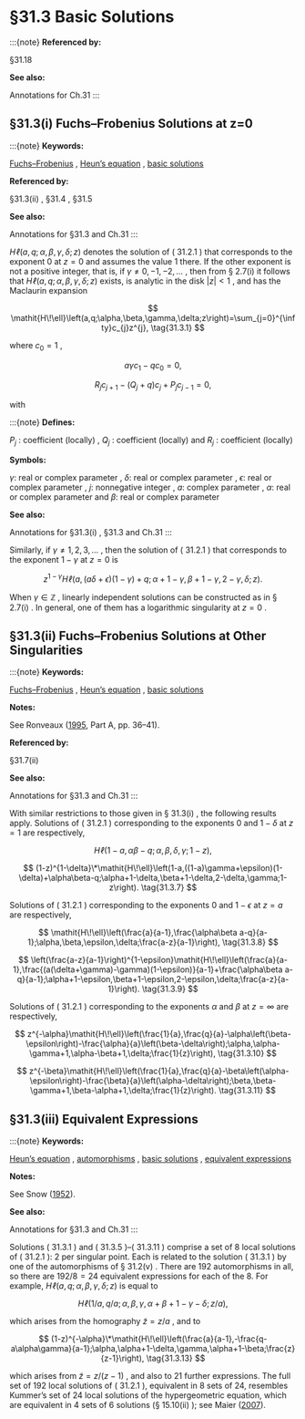 # §31.3 Basic Solutions

:::{note}
**Referenced by:**

§31.18

**See also:**

Annotations for Ch.31
:::


## §31.3(i) Fuchs–Frobenius Solutions at z=0

:::{note}
**Keywords:**

[Fuchs–Frobenius](http://dlmf.nist.gov/search/search?q=Fuchs%E2%80%93Frobenius) , [Heun’s equation](http://dlmf.nist.gov/search/search?q=Heun%20equation) , [basic solutions](http://dlmf.nist.gov/search/search?q=basic%20solutions)

**Referenced by:**

§31.3(ii) , §31.4 , §31.5

**See also:**

Annotations for §31.3 and Ch.31
:::

$\mathit{H\!\ell}\left(a,q;\alpha,\beta,\gamma,\delta;z\right)$ denotes the solution of ( 31.2.1 ) that corresponds to the exponent $0$ at $z=0$ and assumes the value $1$ there. If the other exponent is not a positive integer, that is, if $\gamma\neq 0,-1,-2,\dots$ , then from § 2.7(i) it follows that $\mathit{H\!\ell}\left(a,q;\alpha,\beta,\gamma,\delta;z\right)$ exists, is analytic in the disk $|z|<1$ , and has the Maclaurin expansion


<a id="E1"></a>
$$
\mathit{H\!\ell}\left(a,q;\alpha,\beta,\gamma,\delta;z\right)=\sum_{j=0}^{\infty}c_{j}z^{j}, \tag{31.3.1}
$$

where $c_{0}=1$ ,


<a id="E2"></a>
$$
a\gamma c_{1}-qc_{0}=0, \tag{31.3.2}
$$


<a id="E3"></a>
$$
R_{j}c_{j+1}-(Q_{j}+q)c_{j}+P_{j}c_{j-1}=0, \tag{31.3.3}
$$

with

:::{note}
**Defines:**

$P_{j}$ : coefficient (locally) , $Q_{j}$ : coefficient (locally) and $R_{j}$ : coefficient (locally)

**Symbols:**

$\gamma$: real or complex parameter , $\delta$: real or complex parameter , $\epsilon$: real or complex parameter , $j$: nonnegative integer , $a$: complex parameter , $\alpha$: real or complex parameter and $\beta$: real or complex parameter

**See also:**

Annotations for §31.3(i) , §31.3 and Ch.31
:::

Similarly, if $\gamma\neq 1,2,3,\dots$ , then the solution of ( 31.2.1 ) that corresponds to the exponent $1-\gamma$ at $z=0$ is


<a id="E5"></a>
$$
z^{1-\gamma}\mathit{H\!\ell}\left(a,(a\delta+\epsilon)(1-\gamma)+q;\alpha+1-\gamma,\beta+1-\gamma,2-\gamma,\delta;z\right). \tag{31.3.5}
$$

When $\gamma\in\mathbb{Z}$ , linearly independent solutions can be constructed as in § 2.7(i) . In general, one of them has a logarithmic singularity at $z=0$ .


## §31.3(ii) Fuchs–Frobenius Solutions at Other Singularities

:::{note}
**Keywords:**

[Fuchs–Frobenius](http://dlmf.nist.gov/search/search?q=Fuchs%E2%80%93Frobenius) , [Heun’s equation](http://dlmf.nist.gov/search/search?q=Heun%20equation) , [basic solutions](http://dlmf.nist.gov/search/search?q=basic%20solutions)

**Notes:**

See Ronveaux ([1995](./bib/R.html#bib1965 "Heun’s Differential Equations"), Part A, pp. 36–41).

**Referenced by:**

§31.7(ii)

**See also:**

Annotations for §31.3 and Ch.31
:::

With similar restrictions to those given in § 31.3(i) , the following results apply. Solutions of ( 31.2.1 ) corresponding to the exponents $0$ and $1-\delta$ at $z=1$ are respectively,


<a id="E6"></a>
$$
\mathit{H\!\ell}\left(1-a,\alpha\beta-q;\alpha,\beta,\delta,\gamma;1-z\right), \tag{31.3.6}
$$


<a id="E7"></a>
$$
(1-z)^{1-\delta}\*\mathit{H\!\ell}\left(1-a,((1-a)\gamma+\epsilon)(1-\delta)+\alpha\beta-q;\alpha+1-\delta,\beta+1-\delta,2-\delta,\gamma;1-z\right). \tag{31.3.7}
$$

Solutions of ( 31.2.1 ) corresponding to the exponents $0$ and $1-\epsilon$ at $z=a$ are respectively,


<a id="E8"></a>
$$
\mathit{H\!\ell}\left(\frac{a}{a-1},\frac{\alpha\beta a-q}{a-1};\alpha,\beta,\epsilon,\delta;\frac{a-z}{a-1}\right), \tag{31.3.8}
$$


<a id="E9"></a>
$$
\left(\frac{a-z}{a-1}\right)^{1-\epsilon}\mathit{H\!\ell}\left(\frac{a}{a-1},\frac{(a(\delta+\gamma)-\gamma)(1-\epsilon)}{a-1}+\frac{\alpha\beta a-q}{a-1};\alpha+1-\epsilon,\beta+1-\epsilon,2-\epsilon,\delta;\frac{a-z}{a-1}\right). \tag{31.3.9}
$$

Solutions of ( 31.2.1 ) corresponding to the exponents $\alpha$ and $\beta$ at $z=\infty$ are respectively,


<a id="E10"></a>
$$
z^{-\alpha}\mathit{H\!\ell}\left(\frac{1}{a},\frac{q}{a}-\alpha\left(\beta-\epsilon\right)-\frac{\alpha}{a}\left(\beta-\delta\right);\alpha,\alpha-\gamma+1,\alpha-\beta+1,\delta;\frac{1}{z}\right), \tag{31.3.10}
$$


<a id="E11"></a>
$$
z^{-\beta}\mathit{H\!\ell}\left(\frac{1}{a},\frac{q}{a}-\beta\left(\alpha-\epsilon\right)-\frac{\beta}{a}\left(\alpha-\delta\right);\beta,\beta-\gamma+1,\beta-\alpha+1,\delta;\frac{1}{z}\right). \tag{31.3.11}
$$


## §31.3(iii) Equivalent Expressions

:::{note}
**Keywords:**

[Heun’s equation](http://dlmf.nist.gov/search/search?q=Heun%20equation) , [automorphisms](http://dlmf.nist.gov/search/search?q=automorphisms) , [basic solutions](http://dlmf.nist.gov/search/search?q=basic%20solutions) , [equivalent expressions](http://dlmf.nist.gov/search/search?q=equivalent%20expressions)

**Notes:**

See Snow ([1952](./bib/S.html#bib2131 "Hypergeometric and Legendre Functions with Applications to Integral Equations of Potential Theory")).

**See also:**

Annotations for §31.3 and Ch.31
:::

Solutions ( 31.3.1 ) and ( 31.3.5 )–( 31.3.11 ) comprise a set of 8 local solutions of ( 31.2.1 ): 2 per singular point. Each is related to the solution ( 31.3.1 ) by one of the automorphisms of § 31.2(v) . There are 192 automorphisms in all, so there are $192/8=24$ equivalent expressions for each of the 8. For example, $\mathit{H\!\ell}\left(a,q;\alpha,\beta,\gamma,\delta;z\right)$ is equal to


<a id="E12"></a>
$$
\mathit{H\!\ell}\left(1/a,q/a;\alpha,\beta,\gamma,\alpha+\beta+1-\gamma-\delta;z/a\right), \tag{31.3.12}
$$

which arises from the homography $\tilde{z}=z/a$ , and to


<a id="E13"></a>
$$
(1-z)^{-\alpha}\*\mathit{H\!\ell}\left(\frac{a}{a-1},-\frac{q-a\alpha\gamma}{a-1};\alpha,\alpha+1-\delta,\gamma,\alpha+1-\beta;\frac{z}{z-1}\right), \tag{31.3.13}
$$

which arises from $\tilde{z}=z/(z-1)$ , and also to 21 further expressions. The full set of 192 local solutions of ( 31.2.1 ), equivalent in 8 sets of 24, resembles Kummer’s set of 24 local solutions of the hypergeometric equation, which are equivalent in 4 sets of 6 solutions (§ 15.10(ii) ); see Maier ([2007](./bib/M.html#bib1538 "The 192 solutions of the Heun equation")).
